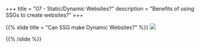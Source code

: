+++
title = "07 - Static/Dynamic Websites?"
description = "Benefits of using SSGs to create websites?"
+++

{{% slide 
  title = "Can SSG make Dynamic Websites?"
%}}
  ![](/images/ssg-dynamic.png)

{{% /slide %}}
